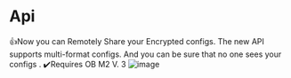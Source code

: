 # Api
👍Now you can Remotely Share your Encrypted configs. The new API supports multi-format configs. And you can be sure that no one sees your configs . ✔️Requires OB M2 V. 3
![image]([https://github.com/ObM2/Api/blob/main/photo_2023-08-17_15-47-37.jpg](https://github.com/ObM2/Api/blob/main/photo_2023-08-17_15-47-37.jpg?raw=true)https://github.com/ObM2/Api/blob/main/photo_2023-08-17_15-47-37.jpg?raw=true)
